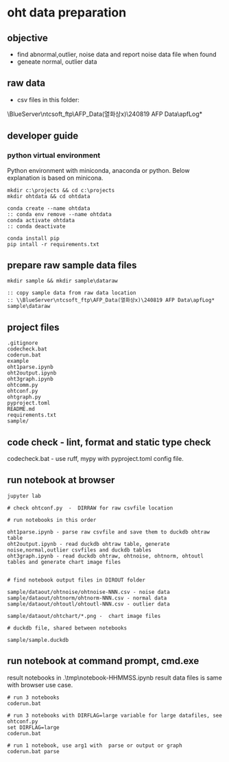 # oht data preparation

## objective
- find abnormal,outlier, noise data and report noise data file when found
- geneate normal, outlier data 

## raw data
- csv files in this folder: 

\\BlueServer\ntcsoft_ftp\AFP_Data(열화상x)\240819 AFP Data\apfLog*

## developer guide

### python virtual environment 
Python environment with miniconda, anaconda or python.
Below explanation is based on minicona.

```
mkdir c:\projects && cd c:\projects
mkdir ohtdata && cd ohtdata

conda create --name ohtdata 
:: conda env remove --name ohtdata
conda activate ohtdata      
:: conda deactivate

conda install pip
pip intall -r requirements.txt
```

## prepare raw sample data files
```
mkdir sample && mkdir sample\dataraw

:: copy sample data from raw data location
:: \\BlueServer\ntcsoft_ftp\AFP_Data(열화상x)\240819 AFP Data\apfLog* sample\dataraw
```

## project files
```
.gitignore
codecheck.bat
coderun.bat
example
oht1parse.ipynb
oht2output.ipynb
oht3graph.ipynb
ohtcomm.py
ohtconf.py
ohtgraph.py
pyproject.toml
README.md
requirements.txt
sample/

```
## code check - lint, format and static type check

codecheck.bat  - use ruff, mypy with pyproject.toml config file.

## run notebook at browser
```
jupyter lab 

# check ohtconf.py  -  DIRRAW for raw csvfile location 

# run notebooks in this order

oht1parse.ipynb - parse raw csvfile and save them to duckdb ohtraw table 
oht2output.ipynb - read duckdb ohtraw table, generate noise,normal,outlier csvfiles and duckdb tables 
oht3graph.ipynb - read duckdb ohtraw, ohtnoise, ohtnorm, ohtoutl tables and generate chart image files 


# find notebook output files in DIROUT folder

sample/dataout/ohtnoise/ohtnoise-NNN.csv - noise data
sample/dataout/ohtnorm/ohtnorm-NNN.csv - normal data
sample/dataout/ohtoutl/ohtoutl-NNN.csv - outlier data

sample/dataout/ohtchart/*.png -  chart image files 

# duckdb file, shared between notebooks

sample/sample.duckdb 
```

## run notebook at command prompt, cmd.exe
result notebooks in .\tmp\notebook-HHMMSS.ipynb 
result data files is same with browser use case.
```
# run 3 notebooks
coderun.bat   

# run 3 notebooks with DIRFLAG=large variable for large datafiles, see ohtconf.py 
set DIRFLAG=large
coderun.bat   

# run 1 notebook, use arg1 with  parse or output or graph
coderun.bat parse
```

